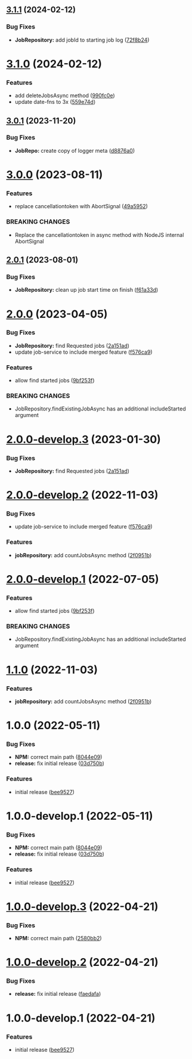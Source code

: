 ## [3.1.1](https://github.com/droidsolutions/job-service-typeorm/compare/v3.1.0...v3.1.1) (2024-02-12)


### Bug Fixes

* **JobRepository:** add jobId to starting job log ([72f8b24](https://github.com/droidsolutions/job-service-typeorm/commit/72f8b24b4f1b4239815a673edef01f55e7c5f70e))

# [3.1.0](https://github.com/droidsolutions/job-service-typeorm/compare/v3.0.1...v3.1.0) (2024-02-12)


### Features

* add deleteJobsAsync method ([990fc0e](https://github.com/droidsolutions/job-service-typeorm/commit/990fc0e5f4a94b4ff8d1740c3416bd5cf8084b66))
* update date-fns to 3x ([559e74d](https://github.com/droidsolutions/job-service-typeorm/commit/559e74d305bcea8e159125ba04246a5f07f8f915))

## [3.0.1](https://github.com/droidsolutions/job-service-typeorm/compare/v3.0.0...v3.0.1) (2023-11-20)


### Bug Fixes

* **JobRepo:** create copy of logger meta ([d8876a0](https://github.com/droidsolutions/job-service-typeorm/commit/d8876a0e71de281842541fc9d09707bd37a3efe1))

# [3.0.0](https://github.com/droidsolutions/job-service-typeorm/compare/v2.0.1...v3.0.0) (2023-08-11)


### Features

* replace cancellationtoken with AbortSignal ([49a5952](https://github.com/droidsolutions/job-service-typeorm/commit/49a5952fbbd4aadadcd4653fe69e5b4d4cf0e869))


### BREAKING CHANGES

* Replace the cancellationtoken in async method with NodeJS internal AbortSignal

## [2.0.1](https://github.com/droidsolutions/job-service-typeorm/compare/v2.0.0...v2.0.1) (2023-08-01)


### Bug Fixes

* **JobRepository:** clean up job start time on finish ([f61a33d](https://github.com/droidsolutions/job-service-typeorm/commit/f61a33d68deb3ed842f2c14031ed0c1b754216ba))

# [2.0.0](https://github.com/droidsolutions/job-service-typeorm/compare/v1.1.0...v2.0.0) (2023-04-05)


### Bug Fixes

* **JobRepository:** find Requested jobs ([2a151ad](https://github.com/droidsolutions/job-service-typeorm/commit/2a151ade851100dfac6965e4eb42c8bd1b7b59b5))
* update job-service to include merged feature ([f576ca9](https://github.com/droidsolutions/job-service-typeorm/commit/f576ca97b82d01485e9a3731fde5716fd04c0803))


### Features

* allow find started jobs ([9bf253f](https://github.com/droidsolutions/job-service-typeorm/commit/9bf253f6f1d305a96dba8bcd1b793e723313f14e))


### BREAKING CHANGES

* JobRepository.findExistingJobAsync has an additional includeStarted argument

# [2.0.0-develop.3](https://github.com/droidsolutions/job-service-typeorm/compare/v2.0.0-develop.2...v2.0.0-develop.3) (2023-01-30)


### Bug Fixes

* **JobRepository:** find Requested jobs ([2a151ad](https://github.com/droidsolutions/job-service-typeorm/commit/2a151ade851100dfac6965e4eb42c8bd1b7b59b5))

# [2.0.0-develop.2](https://github.com/droidsolutions/job-service-typeorm/compare/v2.0.0-develop.1...v2.0.0-develop.2) (2022-11-03)


### Bug Fixes

* update job-service to include merged feature ([f576ca9](https://github.com/droidsolutions/job-service-typeorm/commit/f576ca97b82d01485e9a3731fde5716fd04c0803))


### Features

* **jobRepository:** add countJobsAsync method ([2f0951b](https://github.com/droidsolutions/job-service-typeorm/commit/2f0951b25a8713c1d23a91c769abd15376d776af))

# [2.0.0-develop.1](https://github.com/droidsolutions/job-service-typeorm/compare/v1.0.0...v2.0.0-develop.1) (2022-07-05)


### Features

* allow find started jobs ([9bf253f](https://github.com/droidsolutions/job-service-typeorm/commit/9bf253f6f1d305a96dba8bcd1b793e723313f14e))


### BREAKING CHANGES

* JobRepository.findExistingJobAsync has an additional includeStarted argument

# [1.1.0](https://github.com/droidsolutions/job-service-typeorm/compare/v1.0.0...v1.1.0) (2022-11-03)


### Features

* **jobRepository:** add countJobsAsync method ([2f0951b](https://github.com/droidsolutions/job-service-typeorm/commit/2f0951b25a8713c1d23a91c769abd15376d776af))

# 1.0.0 (2022-05-11)


### Bug Fixes

* **NPM:** correct main path ([8044e09](https://github.com/droidsolutions/job-service-typeorm/commit/8044e09a6a10b9907acece0ca949651496cbbf08))
* **release:** fix initial release ([03d750b](https://github.com/droidsolutions/job-service-typeorm/commit/03d750b3bea75115dfad1a9d0fb80b433e5e5142))


### Features

* initial release ([bee9527](https://github.com/droidsolutions/job-service-typeorm/commit/bee952706e679d4728989d958d444d53c3b8daf7))

# 1.0.0-develop.1 (2022-05-11)


### Bug Fixes

* **NPM:** correct main path ([8044e09](https://github.com/droidsolutions/job-service-typeorm/commit/8044e09a6a10b9907acece0ca949651496cbbf08))
* **release:** fix initial release ([03d750b](https://github.com/droidsolutions/job-service-typeorm/commit/03d750b3bea75115dfad1a9d0fb80b433e5e5142))


### Features

* initial release ([bee9527](https://github.com/droidsolutions/job-service-typeorm/commit/bee952706e679d4728989d958d444d53c3b8daf7))

# [1.0.0-develop.3](https://github.com/droidsolutions/job-service-typeorm/compare/v1.0.0-develop.2...v1.0.0-develop.3) (2022-04-21)


### Bug Fixes

* **NPM:** correct main path ([2580bb2](https://github.com/droidsolutions/job-service-typeorm/commit/2580bb2444b1fc68a957174a0d5ae2564a32ca7d))

# [1.0.0-develop.2](https://github.com/droidsolutions/job-service-typeorm/compare/v1.0.0-develop.1...v1.0.0-develop.2) (2022-04-21)


### Bug Fixes

* **release:** fix initial release ([faedafa](https://github.com/droidsolutions/job-service-typeorm/commit/faedafa7064d9b4eba91014c59982e8436ee5a2a))

# 1.0.0-develop.1 (2022-04-21)


### Features

* initial release ([bee9527](https://github.com/droidsolutions/job-service-typeorm/commit/bee952706e679d4728989d958d444d53c3b8daf7))
